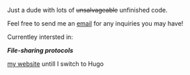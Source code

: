 Just a dude with lots of ~~unsalvageable~~ unfinished code. 

Feel free to send me an [email](mailto:jonathan@oaj.moe) for any inquiries you may have!

Currentley intersted in:

***File-sharing protocols***

[my website](https://oaj.moe) untill I switch to Hugo
